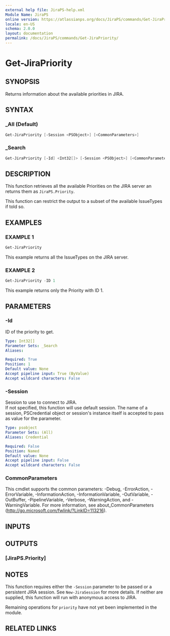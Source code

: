 ```yaml
---
external help file: JiraPS-help.xml
Module Name: JiraPS
online version: https://atlassianps.org/docs/JiraPS/commands/Get-JiraPriority/
locale: en-US
schema: 2.0.0
layout: documentation
permalink: /docs/JiraPS/commands/Get-JiraPriority/
---
```

# Get-JiraPriority

## SYNOPSIS

Returns information about the available priorities in JIRA.

## SYNTAX

### _All (Default)

```powershell
Get-JiraPriority [-Session <PSObject>] [<CommonParameters>]
```

### _Search

```powershell
Get-JiraPriority [-Id] <Int32[]> [-Session <PSObject>] [<CommonParameters>]
```

## DESCRIPTION

This function retrieves all the available Priorities on the JIRA server an returns them as `JiraPS.Priority`.

This function can restrict the output to a subset of the available IssueTypes if told so.

## EXAMPLES

### EXAMPLE 1

```powershell
Get-JiraPriority
```

This example returns all the IssueTypes on the JIRA server.

### EXAMPLE 2

```powershell
Get-JiraPriority -ID 1
```

This example returns only the Priority with ID 1.

## PARAMETERS

### -Id

ID of the priority to get.

```yaml
Type: Int32[]
Parameter Sets: _Search
Aliases:

Required: True
Position: 1
Default value: None
Accept pipeline input: True (ByValue)
Accept wildcard characters: False
```

### -Session

Session to use to connect to JIRA.  
If not specified, this function will use default session.
The name of a session, PSCredential object or session's instance itself is accepted to pass as value for the parameter.

```yaml
Type: psobject
Parameter Sets: (All)
Aliases: Credential

Required: False
Position: Named
Default value: None
Accept pipeline input: False
Accept wildcard characters: False
```

### CommonParameters

This cmdlet supports the common parameters: -Debug, -ErrorAction, -ErrorVariable, -InformationAction, -InformationVariable, -OutVariable, -OutBuffer, -PipelineVariable, -Verbose, -WarningAction, and -WarningVariable.
For more information, see about_CommonParameters (http://go.microsoft.com/fwlink/?LinkID=113216).

## INPUTS

## OUTPUTS

### [JiraPS.Priority]

## NOTES

This function requires either the `-Session` parameter to be passed or a persistent JIRA session.
See `New-JiraSession` for more details.
If neither are supplied, this function will run with anonymous access to JIRA.

Remaining operations for `priority` have not yet been implemented in the module.

## RELATED LINKS
